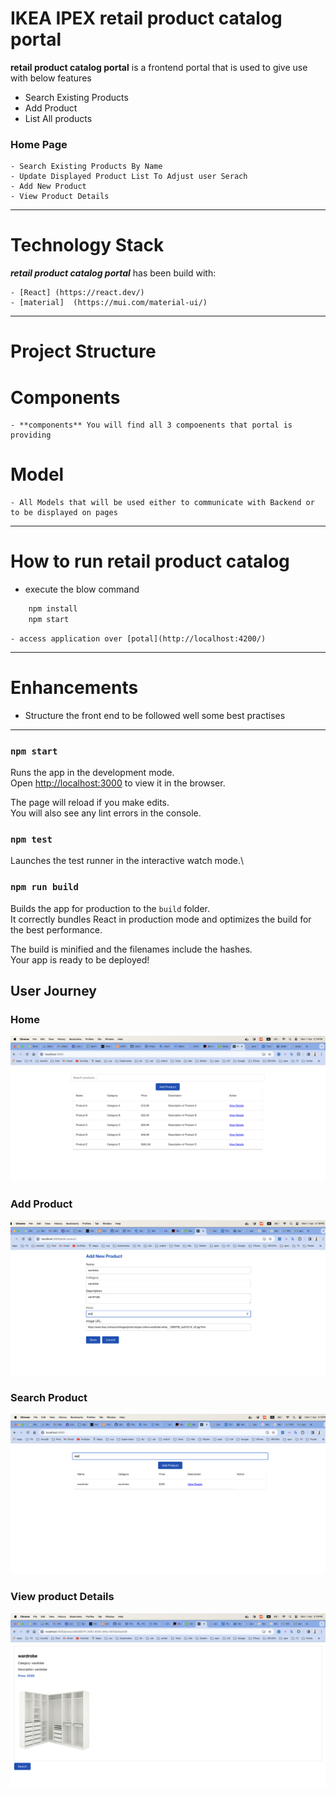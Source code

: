 # IKEA IPEX retail product catalog portal

**retail product catalog portal**  is a frontend portal that is used to give use with below features 
- Search Existing Products
- Add Product
- List All products

### Home Page


    - Search Existing Products By Name
    - Update Displayed Product List To Adjust user Serach 
	- Add New Product
	- View Product Details


----------------------------------------------------


# Technology Stack
***retail product catalog portal*** has been build with:

    - [React] (https://react.dev/) 
    - [material]  (https://mui.com/material-ui/)

------------------------------------------------------
# Project Structure

# Components
    - **components** You will find all 3 compoenents that portal is providing

# Model
    - All Models that will be used either to communicate with Backend or to be displayed on pages 



------------------------------------------------------
# How to run retail product catalog


* execute the blow command

```sh
    npm install
    npm start
```

	- access application over [potal](http://localhost:4200/)

------------------------------------------------------

# Enhancements
- Structure the front end to be followed well some best practises


---------------------------------------------------------


### `npm start`

Runs the app in the development mode.\
Open [http://localhost:3000](http://localhost:3000) to view it in the browser.

The page will reload if you make edits.\
You will also see any lint errors in the console.

### `npm test`

Launches the test runner in the interactive watch mode.\

### `npm run build`

Builds the app for production to the `build` folder.\
It correctly bundles React in production mode and optimizes the build for the best performance.

The build is minified and the filenames include the hashes.\
Your app is ready to be deployed!

## User Journey

### Home

![home.png](images%2Fhome.png)

### Add Product 

![add-product.png](images%2Fadd-product.png)

### Search Product 

![search.png](images%2Fsearch.png)

### View product Details 

![product-details.png](images%2Fproduct-details.png)